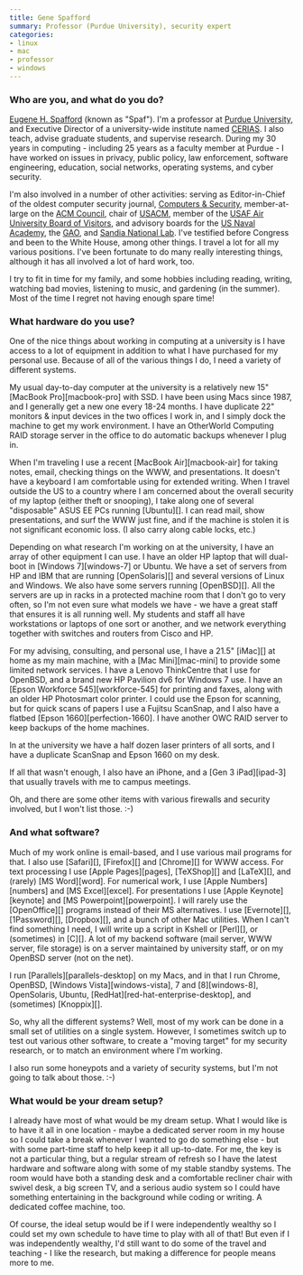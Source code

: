 ```yaml
---
title: Gene Spafford
summary: Professor (Purdue University), security expert
categories:
- linux
- mac
- professor
- windows
---
```


### Who are you, and what do you do?

[Eugene H. Spafford](http://about.me/spaf "Gene's website.") (known as "Spaf"). I'm a professor at [Purdue University](http://www.purdue.edu/ "The Purdue University."), and Executive Director of a university-wide institute named [CERIAS](http://www.cerias.purdue.edu/ "The Center for Education and Research in Information Assurance and Security."). I also teach, advise graduate students, and supervise research. During my 30 years in computing - including 25 years as a faculty member at Purdue - I have worked on issues in privacy, public policy, law enforcement, software engineering, education, social networks, operating systems, and cyber security.

I'm also involved in a number of other activities: serving as Editor-in-Chief of the oldest computer security journal, [Computers & Security](http://www.journals.elsevier.com/computers-and-security "The Computers & Security journal."), member-at-large on the [ACM Council](http://www.acm.org/ "The ACM Council."), chair of [USACM](http://usacm.acm.org/ "The USACM."), member of the [USAF Air University Board of Visitors](http://www.au.af.mil/au/bov/ "The USAF Air University Board of Visitors."), and advisory boards for the [US Naval Academy](http://www.usna.edu/ "The US Naval Academy."), the [GAO](http://www.gao.gov/ "The US Government Accountability Office."), and [Sandia National Lab](http://www.sandia.gov/ "The Sandia National Lab."). I've testified before Congress and been to the White House, among other things. I travel a lot for all my various positions. I've been fortunate to do many really interesting things, although it has all involved a lot of hard work, too. 

I try to fit in time for my family, and some hobbies including reading, writing, watching bad movies, listening to music, and gardening (in the summer). Most of the time I regret not having enough spare time!

### What hardware do you use?

One of the nice things about working in computing at a university is I have access to a lot of equipment in addition to what I have purchased for my personal use. Because of all of the various things I do, I need a variety of different systems.

My usual day-to-day computer at the university is a relatively new 15" [MacBook Pro][macbook-pro] with SSD. I have been using Macs since 1987, and I generally get a new one every 18-24 months. I have duplicate 22" monitors & input devices in the two offices I work in, and I simply dock the machine to get my work environment. I have an OtherWorld Computing RAID storage server in the office to do automatic backups whenever I plug in.

When I'm traveling I use a recent [MacBook Air][macbook-air] for taking notes, email, checking things on the WWW, and presentations. It doesn't have a keyboard I am comfortable using for extended writing. When I travel outside the US to a country where I am concerned about the overall security of my laptop (either theft or snooping), I take along one of several "disposable" ASUS EE PCs running [Ubuntu][]. I can read mail, show presentations, and surf the WWW just fine, and if the machine is stolen it is not significant economic loss. (I also carry along cable locks, etc.)

Depending on what research I'm working on at the university, I have an array of other equipment I can use. I have an older HP laptop that will dual-boot in [Windows 7][windows-7] or Ubuntu. We have a set of servers from HP and IBM that are running [OpenSolaris][] and several versions of Linux and Windows. We also have some servers running [OpenBSD][]. All the servers are up in racks in a protected machine room that I don't go to very often, so I'm not even sure what models we have - we have a great staff that ensures it is all running well. My students and staff all have workstations or laptops of one sort or another, and we network everything together with switches and routers from Cisco and HP.

For my advising, consulting, and personal use, I have a 21.5" [iMac][] at home as my main machine, with a [Mac Mini][mac-mini] to provide some limited network services. I have a Lenovo ThinkCentre that I use for OpenBSD, and a brand new HP Pavilion dv6 for Windows 7 use. I have an [Epson Workforce 545][workforce-545] for printing and faxes, along with an older HP Photosmart color printer. I could use the Epson for scanning, but for quick scans of papers I use a Fujitsu ScanSnap, and I also have a flatbed [Epson 1660][perfection-1660]. I have another OWC RAID server to keep backups of the home machines.

In at the university we have a half dozen laser printers of all sorts, and I have a duplicate ScanSnap and Epson 1660 on my desk.

If all that wasn't enough, I also have an iPhone, and a [Gen 3 iPad][ipad-3] that usually travels with me to campus meetings.

Oh, and there are some other items with various firewalls and security involved, but I won't list those. :-)

### And what software?

Much of my work online is email-based, and I use various mail programs for that. I also use [Safari][], [Firefox][] and [Chrome][] for WWW access. For text processing I use [Apple Pages][pages], [TeXShop][] and [LaTeX][], and (rarely) [MS Word][word]. For numerical work, I use [Apple Numbers][numbers] and [MS Excel][excel]. For presentations I use [Apple Keynote][keynote] and [MS Powerpoint][powerpoint]. I will rarely use the [OpenOffice][] programs instead of their MS alternatives. I use [Evernote][], [1Password][], [Dropbox][], and a bunch of other Mac utilities. When I can't find something I need, I will write up a script in Kshell or [Perl][], or (sometimes) in [C][]. A lot of my backend software (mail server, WWW server, file storage) is on a server maintained by university staff, or on my OpenBSD server (not on the net). 

I run [Parallels][parallels-desktop] on my Macs, and in that I run Chrome, OpenBSD, [Windows Vista][windows-vista], 7 and [8][windows-8], OpenSolaris, Ubuntu, [RedHat][red-hat-enterprise-desktop], and (sometimes) [Knoppix][].

So, why all the different systems? Well, most of my work can be done in a small set of utilities on a single system. However, I sometimes switch up to test out various other software, to create a "moving target" for my security research, or to match an environment where I'm working. 

I also run some honeypots and a variety of security systems, but I'm not going to talk about those. :-)

### What would be your dream setup?

I already have most of what would be my dream setup. What I would like is to have it all in one location - maybe a dedicated server room in my house so I could take a break whenever I wanted to go do something else - but with some part-time staff to help keep it all up-to-date. For me, the key is not a particular thing, but a regular stream of refresh so I have the latest hardware and software along with some of my stable standby systems. The room would have both a standing desk and a comfortable recliner chair with swivel desk, a big screen TV, and a serious audio system so I could have something entertaining in the background while coding or writing. A dedicated coffee machine, too. 

Of course, the ideal setup would be if I were independently wealthy so I could set my own schedule to have time to play with all of that! But even if I was independently wealthy, I'd still want to do some of the travel and teaching - I like the research, but making a difference for people means more to me.